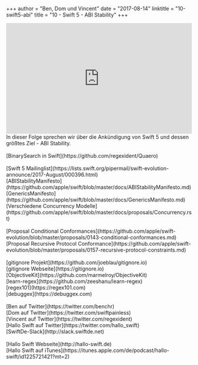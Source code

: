 +++
author = "Ben, Dom und Vincent"
date = "2017-08-14"
linktitle = "10-swift5-abi"
title = "10 - Swift 5 - ABI Stability"
+++

<iframe width="100%" height="300" scrolling="no" frameborder="no" src="https://w.soundcloud.com/player/?url=https%3A//api.soundcloud.com/tracks/337790488&amp;auto_play=false&amp;hide_related=true&amp;show_comments=true&amp;show_user=true&amp;show_reposts=false&amp;visual=true"></iframe>
<br>
In dieser Folge sprechen wir über die Ankündigung von Swift 5 und dessen größtes Ziel - ABI Stability.
<br>
<br>
[BinarySearch in Swift](https://github.com/regexident/Quaero)<br>
<br>
[Swift 5 Mailinglist](https://lists.swift.org/pipermail/swift-evolution-announce/2017-August/000396.html)<br>
[ABIStabilityManifesto](https://github.com/apple/swift/blob/master/docs/ABIStabilityManifesto.md)<br>
[GenericsManifesto](https://github.com/apple/swift/blob/master/docs/GenericsManifesto.md)<br>
[Verschiedene Concurrency Modelle](https://github.com/apple/swift/blob/master/docs/proposals/Concurrency.rst)<br>
<br>
[Proposal Conditional Conformances](https://github.com/apple/swift-evolution/blob/master/proposals/0143-conditional-conformances.md)<br>
[Proposal Recursive Protocol Conformance](https://github.com/apple/swift-evolution/blob/master/proposals/0157-recursive-protocol-constraints.md)<br>
<br>
[gitignore Projekt](https://github.com/joeblau/gitignore.io)<br>
[gitignore Webseite](https://gitignore.io)<br>
[ObjectiveKit](https://github.com/marmelroy/ObjectiveKit)<br>
[learn-regex](https://github.com/zeeshanu/learn-regex)<br>
[regex101](https://regex101.com)<br>
[debuggex](https://debuggex.com)<br>
<br>
[Ben auf Twitter](https://twitter.com/benchr)<br>
[Dom auf Twitter](https://twitter.com/swiftpainless)<br>
[Vincent auf Twitter](https://twitter.com/regexident)<br>
[Hallo Swift auf Twitter](https://twitter.com/hallo_swift)<br>
[SwiftDe-Slack](http://slack.swiftde.net)<br>
<br>
[Hallo Swift Webseite](http://hallo-swift.de)<br>
[Hallo Swift auf iTunes](https://itunes.apple.com/de/podcast/hallo-swift/id1225721421?mt=2)<br>
<br>
